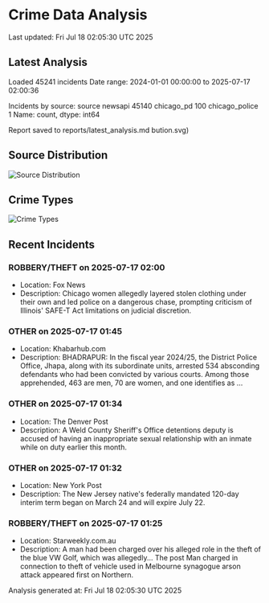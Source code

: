 # Crime Data Analysis
Last updated: Fri Jul 18 02:05:30 UTC 2025

## Latest Analysis

Loaded 45241 incidents
Date range: 2024-01-01 00:00:00 to 2025-07-17 02:00:36

Incidents by source:
source
newsapi           45140
chicago_pd          100
chicago_police        1
Name: count, dtype: int64

Report saved to reports/latest_analysis.md
bution.svg)

## Source Distribution
![Source Distribution](images/source_distribution.svg)

## Crime Types
![Crime Types](images/crime_types.svg)

## Recent Incidents

### ROBBERY/THEFT on 2025-07-17 02:00
- Location: Fox News
- Description: Chicago women allegedly layered stolen clothing under their own and led police on a dangerous chase, prompting criticism of Illinois' SAFE-T Act limitations on judicial discretion.


### OTHER on 2025-07-17 01:45
- Location: Khabarhub.com
- Description: BHADRAPUR: In the fiscal year 2024/25, the District Police Office, Jhapa, along with its subordinate units, arrested 534 absconding defendants who had been convicted by various courts. Among those apprehended, 463 are men, 70 are women, and one identifies as …


### OTHER on 2025-07-17 01:34
- Location: The Denver Post
- Description: A Weld County Sheriff's Office detentions deputy is accused of having an inappropriate sexual relationship with an inmate while on duty earlier this month.


### OTHER on 2025-07-17 01:32
- Location: New York Post
- Description: The New Jersey native's federally mandated 120-day interim term began on March 24 and will expire July 22.


### ROBBERY/THEFT on 2025-07-17 01:25
- Location: Starweekly.com.au
- Description: A man had been charged over his alleged role in the theft of the blue VW Golf, which was allegedly...
The post Man charged in connection to theft of vehicle used in Melbourne synagogue arson attack appeared first on Northern.

Analysis generated at: Fri Jul 18 02:05:30 UTC 2025
